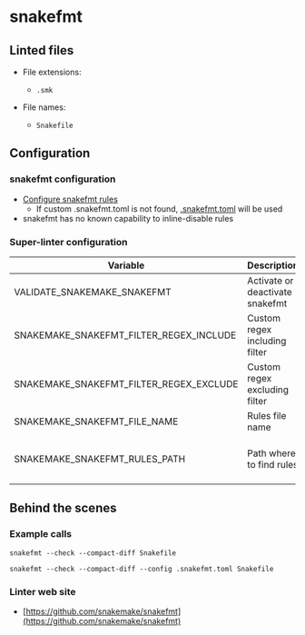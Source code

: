 <!-- markdownlint-disable MD033 MD041 -->
<!-- Generated by .automation/build.py, please do not update manually -->
# snakefmt

## Linted files

- File extensions:
  - `.smk`

- File names:
  - `Snakefile`

## Configuration

### snakefmt configuration

- [Configure snakefmt rules](https://github.com/snakemake/snakefmt#configuration)
  - If custom .snakefmt.toml is not found, [.snakefmt.toml](https://github.com/nvuillam/super-linter/tree/POC_RefactorInPython/TEMPLATES/.snakefmt.toml) will be used
- snakefmt has no known capability to inline-disable rules

### Super-linter configuration

| Variable | Description | Default value |
| ----------------- | -------------- | -------------- |
| VALIDATE_SNAKEMAKE_SNAKEFMT | Activate or deactivate snakefmt | `true` |
| SNAKEMAKE_SNAKEFMT_FILTER_REGEX_INCLUDE | Custom regex including filter |  |
| SNAKEMAKE_SNAKEFMT_FILTER_REGEX_EXCLUDE | Custom regex excluding filter |  |
| SNAKEMAKE_SNAKEFMT_FILE_NAME | Rules file name | `.snakefmt.toml` |
| SNAKEMAKE_SNAKEFMT_RULES_PATH | Path where to find rules | Workspace folder, then super-linter default rules |

## Behind the scenes

### Example calls

```shell
snakefmt --check --compact-diff Snakefile
```

```shell
snakefmt --check --compact-diff --config .snakefmt.toml Snakefile
```

### Linter web site
- [https://github.com/snakemake/snakefmt](https://github.com/snakemake/snakefmt)

